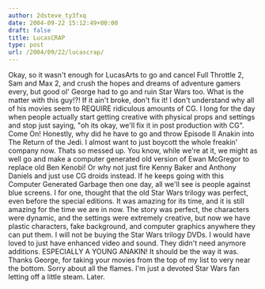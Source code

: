 ```yaml
---
author: 2dsteve_ty3fxq
date: 2004-09-22 15:12:49+00:00
draft: false
title: LucasCRAP
type: post
url: /2004/09/22/lucascrap/
---
```


Okay, so it wasn't enough for LucasArts to go and cancel Full Throttle 2, Sam and Max 2, and crush the hopes and dreams of adventure gamers every, but good ol' George had to go and ruin Star Wars too. What is the matter with this guy!?! If it ain't broke, don't fix it! I don't understand why all of his movies seem to REQUIRE ridiculous amounts of CG. I long for the day when people actually start getting creative with physical props and settings and stop just saying, "oh its okay, we'll fix it in post production with CG".  Come On! Honestly, why did he have to go and throw Episode II Anakin into The Return of the Jedi. I almost want to just boycott the whole freakin' company now. Thats so messed up.
You know, while we're at it, we might as well go and make a computer generated old version of Ewan McGregor to replace old Ben Kenobi! Or why not just fire Kenny Baker and Anthony Daniels and just use CG droids instead. If he keeps going with this Computer Generated Garbage then one day, all we'll see is people against blue screens. I for one, thought that the old Star Wars trilogy was perfect, even before the special editions. It was amazing for its time, and it is still amazing for the time we are in now. The story was perfect, the characters were dynamic, and the settings were extremely creative, but now we have plastic characters, fake background, and computer graphics anywhere they can put them.
I will not be buying the Star Wars trilogy DVDs. I would have loved to just have enhanced video and sound. They didn't need anymore additions. ESPECIALLY A YOUNG ANAKIN! It should be the way it was. Thanks George, for taking your movies from the top of my list to very near the bottom.
Sorry about all the flames. I'm just a devoted Star Wars fan letting off a little steam. Later.

